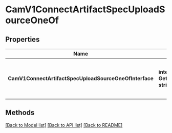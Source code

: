 # CamV1ConnectArtifactSpecUploadSourceOneOf

## Properties

Name | Type | Description | Notes
------------ | ------------- | ------------- | -------------
**CamV1ConnectArtifactSpecUploadSourceOneOfInterface** | **interface { GetLocation() string }** | An interface that can hold any of the proper implementing types |

## Methods


[[Back to Model list]](../README.md#documentation-for-models) [[Back to API list]](../README.md#documentation-for-api-endpoints) [[Back to README]](../README.md)


